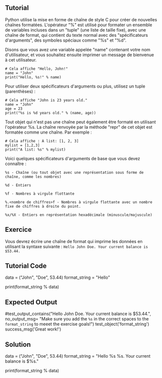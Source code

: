 Tutorial
--------

Python utilise la mise en forme de chaîne de style C pour créer de nouvelles chaînes formatées. L'opérateur "%" est utilisé pour formater un ensemble de variables incluses dans un "tuple" (une liste de taille fixe), avec une chaîne de format, qui contient du texte normal avec des "spécificateurs d'arguments", des symboles spéciaux comme "%s" et "%d".

Disons que vous avez une variable appelée "name" contenant votre nom d'utilisateur, et vous souhaitez ensuite imprimer un message de bienvenue à cet utilisateur.

    # Cela affiche "Hello, John!"
    name = "John"
    print("Hello, %s!" % name)

Pour utiliser deux spécificateurs d'arguments ou plus, utilisez un tuple (parenthèses) :

    # Cela affiche "John is 23 years old."
    name = "John"
    age = 23
    print("%s is %d years old." % (name, age))

Tout objet qui n'est pas une chaîne peut également être formaté en utilisant l'opérateur %s. La chaîne renvoyée par la méthode "repr" de cet objet est formatée comme une chaîne. Par exemple :

    # Cela affiche : A list: [1, 2, 3]
    mylist = [1,2,3]
    print("A list: %s" % mylist)

Voici quelques spécificateurs d'arguments de base que vous devez connaître :

`%s - Chaîne (ou tout objet avec une représentation sous forme de chaîne, comme les nombres)`

`%d - Entiers`

`%f - Nombres à virgule flottante`

`%.<nombre de chiffres>f - Nombres à virgule flottante avec un nombre fixe de chiffres à droite du point.`

`%x/%X - Entiers en représentation hexadécimale (minuscule/majuscule)`


Exercice
--------

Vous devrez écrire une chaîne de format qui imprime les données en utilisant la syntaxe suivante :
    `Hello John Doe. Your current balance is $53.44.`

Tutorial Code
-------------

data = ("John", "Doe", 53.44)
format_string = "Hello"

print(format_string % data)

Expected Output
---------------
#test_output_contains("Hello John Doe. Your current balance is $53.44.", no_output_msg= "Make sure you add the `%s` in the correct spaces to the `format_string` to meeet the exercise goals!")
test_object('format_string')
success_msg('Great work!')

Solution
--------

data = ("John", "Doe", 53.44)
format_string = "Hello %s %s. Your current balance is $%s."

print(format_string % data)